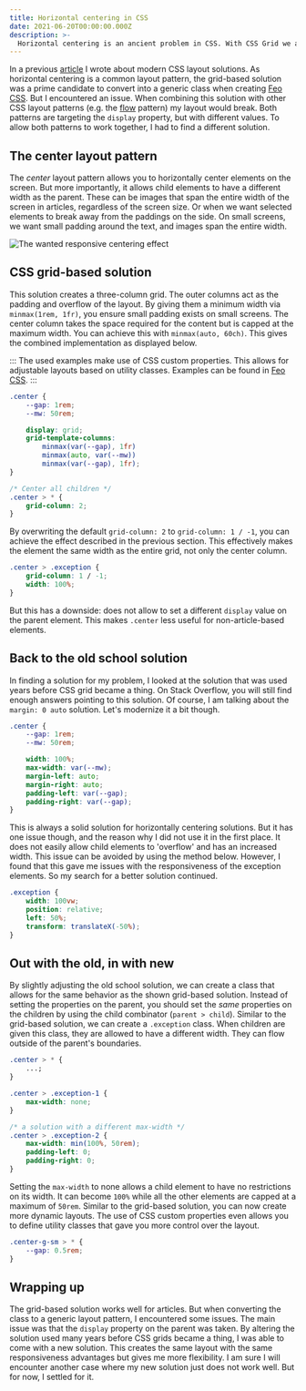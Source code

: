 ```yaml
---
title: Horizontal centering in CSS
date: 2021-06-20T00:00:00.000Z
description: >-
  Horizontal centering is an ancient problem in CSS. With CSS Grid we are able enhance this layout pattern. But, this gives us other issues. Let's find a better solution.
---
```


In a previous [article](/writing/css-layout-patterns) I wrote about modern CSS layout solutions. As horizontal centering is a common layout pattern, the grid-based solution was a prime candidate to convert into a generic class when creating [Feo CSS](https://github.com/kevtiq/feo-css). But I encountered an issue. When combining this solution with other CSS layout patterns (e.g. the [flow](https://github.com/kevtiq/feo-css#flow-x-and-flow-y) pattern) my layout would break. Both patterns are targeting the `display` property, but with different values. To allow both patterns to work together, I had to find a different solution.

## The center layout pattern

The _center_ layout pattern allows you to horizontally center elements on the screen. But more importantly, it allows child elements to have a different width as the parent. These can be images that span the entire width of the screen in articles, regardless of the screen size. Or when we want selected elements to break away from the paddings on the side. On small screens, we want small padding around the text, and images span the entire width.

![The wanted responsive centering effect](/img/css-center.png)

## CSS grid-based solution

This solution creates a three-column grid. The outer columns act as the padding and overflow of the layout. By giving them a minimum width via `minmax(1rem, 1fr)`, you ensure small padding exists on small screens. The center column takes the space required for the content but is capped at the maximum width. You can achieve this with `minmax(auto, 60ch)`. This gives the combined implementation as displayed below.

:::
The used examples make use of CSS custom properties. This allows for adjustable layouts based on utility classes. Examples can be found in [Feo CSS](https://github.com/kevtiq/feo-css#center).
:::

```css
.center {
	--gap: 1rem;
	--mw: 50rem;

	display: grid;
	grid-template-columns:
		minmax(var(--gap), 1fr)
		minmax(auto, var(--mw))
		minmax(var(--gap), 1fr);
}

/* Center all children */
.center > * {
	grid-column: 2;
}
```

By overwriting the default `grid-column: 2` to `grid-column: 1 / -1`, you can achieve the effect described in the previous section. This effectively makes the element the same width as the entire grid, not only the center column.

```css
.center > .exception {
	grid-column: 1 / -1;
	width: 100%;
}
```

But this has a downside: does not allow to set a different `display` value on the parent element. This makes `.center` less useful for non-article-based elements.

## Back to the old school solution

In finding a solution for my problem, I looked at the solution that was used years before CSS grid became a thing. On Stack Overflow, you will still find enough answers pointing to this solution. Of course, I am talking about the `margin: 0 auto` solution. Let's modernize it a bit though.

```css
.center {
	--gap: 1rem;
	--mw: 50rem;

	width: 100%;
	max-width: var(--mw);
	margin-left: auto;
	margin-right: auto;
	padding-left: var(--gap);
	padding-right: var(--gap);
}
```

This is always a solid solution for horizontally centering solutions. But it has one issue though, and the reason why I did not use it in the first place. It does not easily allow child elements to 'overflow' and has an increased width. This issue can be avoided by using the method below. However, I found that this gave me issues with the responsiveness of the exception elements. So my search for a better solution continued.

```css
.exception {
	width: 100vw;
	position: relative;
	left: 50%;
	transform: translateX(-50%);
}
```

## Out with the old, in with new

By slightly adjusting the old school solution, we can create a class that allows for the same behavior as the shown grid-based solution. Instead of setting the properties on the parent, you should set the _same_ properties on the children by using the child combinator (`parent > child`). Similar to the grid-based solution, we can create a `.exception` class. When children are given this class, they are allowed to have a different width. They can flow outside of the parent's boundaries.

```css
.center > * {
	...;
}

.center > .exception-1 {
	max-width: none;
}

/* a solution with a different max-width */
.center > .exception-2 {
	max-width: min(100%, 50rem);
	padding-left: 0;
	padding-right: 0;
}
```

Setting the `max-width` to none allows a child element to have no restrictions on its width. It can become `100%` while all the other elements are capped at a maximum of `50rem`. Similar to the grid-based solution, you can now create more dynamic layouts. The use of CSS custom properties even allows you to define utility classes that gave you more control over the layout.

```css
.center-g-sm > * {
	--gap: 0.5rem;
}
```

## Wrapping up

The grid-based solution works well for articles. But when converting the class to a generic layout pattern, I encountered some issues. The main issue was that the `display` property on the parent was taken. By altering the solution used many years before CSS grids became a thing, I was able to come with a new solution. This creates the same layout with the same responsiveness advantages but gives me more flexibility. I am sure I will encounter another case where my new solution just does not work well. But for now, I settled for it.
